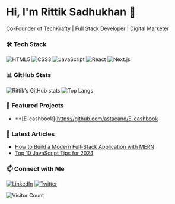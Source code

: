 # Hi, I'm Rittik Sadhukhan 👋
Co-Founder of TechKrafty | Full Stack Developer | Digital Marketer

### 🛠️ Tech Stack
![HTML5](https://img.shields.io/badge/-HTML5-E34F26?style=flat&logo=html5&logoColor=white)
![CSS3](https://img.shields.io/badge/-CSS3-1572B6?style=flat&logo=css3&logoColor=white)
![JavaScript](https://img.shields.io/badge/-JavaScript-F7DF1E?style=flat&logo=javascript&logoColor=black)
![React](https://img.shields.io/badge/-React-61DAFB?style=flat&logo=react&logoColor=black)
![Next.js](https://img.shields.io/badge/-Next.js-000000?style=flat&logo=next.js&logoColor=white)



### 📊 GitHub Stats
![Rittik's GitHub stats](https://github-readme-stats.vercel.app/api?username=yourusername&show_icons=true&theme=radical)
![Top Langs](https://github-readme-stats.vercel.app/api/top-langs/?username=yourusername&layout=compact&theme=radical)


### 🚀 Featured Projects
- **[E-cashbook](https://github.com/astaeand/E-cashbook


### 📝 Latest Articles
- [How to Build a Modern Full-Stack Application with MERN](https://yourbloglink.com)
- [Top 10 JavaScript Tips for 2024](https://yourbloglink.com)


### 📫 Connect with Me
[![LinkedIn](https://img.shields.io/badge/-LinkedIn-blue?style=flat&logo=Linkedin&logoColor=white)](https://linkedin.com/in/yourusername)
[![Twitter](https://img.shields.io/badge/-Twitter-blue?style=flat&logo=twitter&logoColor=white)](https://twitter.com/yourusername)


![Visitor Count](https://komarev.com/ghpvc/?username=yourusername&color=green)